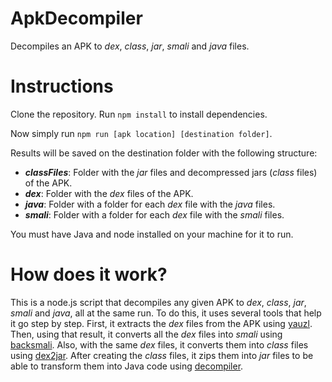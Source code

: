 # ApkDecompiler
Decompiles an APK to _dex_, _class_, _jar_, _smali_ and _java_ files.

# Instructions
Clone the repository. Run
`npm install`
to install dependencies.

Now simply run `npm run [apk location] [destination folder]`.

Results will be saved on the destination folder with the following structure:
* _**classFiles**_: Folder with the _jar_ files and decompressed jars (_class_ files) of the APK.
* _**dex**_: Folder with the _dex_ files of the APK.
* _**java**_: Folder with a folder for each _dex_ file with the _java_ files.
* _**smali**_: Folder with a folder for each _dex_ file with the _smali_ files.

You must have Java and node installed on your machine for it to run.

# How does it work?
This is a node.js script that decompiles any given APK to _dex_, _class_, _jar_, _smali_ and _java_, all at the same run. To do this, it uses several tools that help it go step by step. First, it extracts the _dex_ files from the APK using [yauzl](https://www.npmjs.com/package/yauzl). Then, using that result, it converts all the _dex_ files into _smali_ using [backsmali](https://github.com/pxb1988/dex2jar). Also, with the same _dex_ files, it converts them into _class_ files using [dex2jar](https://github.com/pxb1988/dex2jar). After creating the _class_ files, it zips them into _jar_ files to be able to transform them into Java code using [decompiler](https://bitbucket.org/mstrobel/procyon/wiki/Java%20Decompiler).
